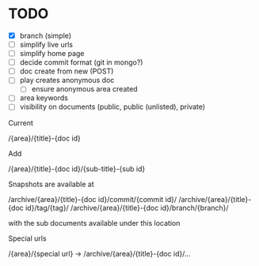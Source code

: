 # TODO

- [X] branch (simple)
- [ ] simplify live urls
- [ ] simplify home page
- [ ] decide commit format (git in mongo?)
- [ ] doc create from new (POST)
- [ ] play creates anonymous doc
  - [ ] ensure anonymous area created
- [ ] area keywords
- [ ] visibility on documents (public, public (unlisted), private)

Current

/{area}/{title}-{doc id}

Add

/{area}/{title}-{doc id}/{sub-title}-{sub id}

Snapshots are available at

/archive/{area}/{title}-{doc id}/commit/{commit id}/
/archive/{area}/{title}-{doc id}/tag/{tag}/
/archive/{area}/{title}-{doc id}/branch/{branch}/

with the sub documents available under this location

Special urls

/{area}/{special url} -> /archive/{area}/{title}-{doc id}/...









